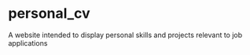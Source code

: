 # personal_cv
A website intended to display personal skills and projects relevant to job applications
